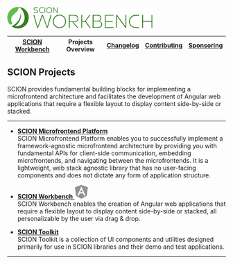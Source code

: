 <a href="/README.md"><img src="/resources/branding/scion-workbench-banner.svg" height="50" alt="SCION Workbench"></a>

| [SCION Workbench][menu-home] | Projects Overview | [Changelog][menu-changelog] | [Contributing][menu-contributing] | [Sponsoring][menu-sponsoring] |  
| --- | --- | --- | --- | --- |

## SCION Projects
SCION provides fundamental building blocks for implementing a microfrontend architecture and facilitates the development of Angular web applications that require a flexible layout to display content side-by-side or stacked.

***

- [**SCION Microfrontend Platform**][link-scion-microfrontend-platform]\
  SCION Microfrontend Platform enables you to successfully implement a framework-agnostic microfrontend architecture by providing you with fundamental APIs for client-side communication, embedding microfrontends, and navigating between the microfrontends. It is a lightweight, web stack agnostic library that has no user-facing components and does not dictate any form of application structure.
  
- [**SCION Workbench** <img src="/docs/logo/angular.svg" alt="Angular-specific" title="Angular-specific">][link-scion-workench]\
  SCION Workbench enables the creation of Angular web applications that require a flexible layout to display content side-by-side or stacked, all personalizable by the user via drag & drop.
   
- [**SCION Toolkit**][link-scion-toolkit]\
  SCION Toolkit is a collection of UI components and utilities designed primarily for use in SCION libraries and their demo and test applications. 

***

[menu-home]: /README.md
[menu-projects-overview]: /docs/site/projects-overview.md
[menu-changelog]: /docs/site/changelog.md
[menu-contributing]: /CONTRIBUTING.md
[menu-sponsoring]: /docs/site/sponsoring.md

[link-scion-microfrontend-platform]: https://github.com/SchweizerischeBundesbahnen/scion-microfrontend-platform/blob/master/README.md
[link-scion-workench]: /README.md
[link-scion-toolkit]: https://github.com/SchweizerischeBundesbahnen/scion-toolkit/blob/master/README.md


